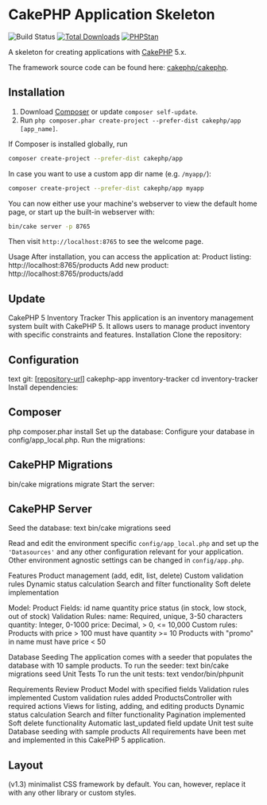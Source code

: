 # CakePHP Application Skeleton

![Build Status](https://github.com/cakephp/app/actions/workflows/ci.yml/badge.svg?branch=5.x)
[![Total Downloads](https://img.shields.io/packagist/dt/cakephp/app.svg?style=flat-square)](https://packagist.org/packages/cakephp/app)
[![PHPStan](https://img.shields.io/badge/PHPStan-level%208-brightgreen.svg?style=flat-square)](https://github.com/phpstan/phpstan)

A skeleton for creating applications with [CakePHP](https://cakephp.org) 5.x.

The framework source code can be found here: [cakephp/cakephp](https://github.com/cakephp/cakephp).

## Installation

1. Download [Composer](https://getcomposer.org/doc/00-intro.md) or update `composer self-update`.
2. Run `php composer.phar create-project --prefer-dist cakephp/app [app_name]`.

If Composer is installed globally, run

```bash
composer create-project --prefer-dist cakephp/app
```

In case you want to use a custom app dir name (e.g. `/myapp/`):

```bash
composer create-project --prefer-dist cakephp/app myapp
```

You can now either use your machine's webserver to view the default home page, or start
up the built-in webserver with:

```bash
bin/cake server -p 8765
```

Then visit `http://localhost:8765` to see the welcome page.

Usage
After installation, you can access the application at:
Product listing: http://localhost:8765/products
Add new product: http://localhost:8765/products/add

## Update

CakePHP 5 Inventory Tracker
This application is an inventory management system built with CakePHP 5. It allows users to manage product inventory with specific constraints and features.
Installation
Clone the repository:

## Configuration

text
git: [[repository-url](https://github.com/lucasvalenca1/Cake.php-Inventory-tracker_002)] cakephp-app inventory-tracker
cd inventory-tracker
Install dependencies:

## Composer

php composer.phar install
Set up the database: Configure your database in config/app_local.php. Run the migrations:

## CakePHP Migrations

bin/cake migrations migrate
Start the server:

## CakePHP Server

Seed the database:
text
bin/cake migrations seed

Read and edit the environment specific `config/app_local.php` and set up the
`'Datasources'` and any other configuration relevant for your application.
Other environment agnostic settings can be changed in `config/app.php`.

Features
Product management (add, edit, list, delete)
Custom validation rules
Dynamic status calculation
Search and filter functionality
Soft delete implementation

Model: Product
Fields:
id
name
quantity
price
status (in stock, low stock, out of stock)
Validation Rules:
name: Required, unique, 3-50 characters
quantity: Integer, 0-1000
price: Decimal, > 0, <= 10,000
Custom rules:
Products with price > 100 must have quantity >= 10
Products with "promo" in name must have price < 50

Database Seeding
The application comes with a seeder that populates the database with 10 sample products. To run the seeder:
text
bin/cake migrations seed
Unit Tests
To run the unit tests:
text
vendor/bin/phpunit

Requirements Review
Product Model with specified fields
Validation rules implemented
Custom validation rules added
ProductsController with required actions
Views for listing, adding, and editing products
Dynamic status calculation
Search and filter functionality
Pagination implemented
Soft delete functionality
Automatic last_updated field update
Unit test suite
Database seeding with sample products
All requirements have been met and implemented in this CakePHP 5 application.

## Layout

 (v1.3) minimalist CSS
framework by default. You can, however, replace it with any other library or
custom styles.
